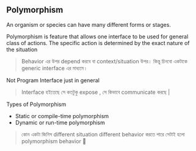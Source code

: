 ## Polymorphism

An organism or species can have many different forms or stages.

Polymorphism is feature that allows one interface to be used for general class of actions. The specific action is determined by the exact nature of the situation

> Behavior এর উপর depend করবে বা context/situation উপর। কিন্তু চিনবো একটাকে generic interface এর মাধ্যমে‌।

Not Program Interface just in general

> Interface হইতেছে সে কতটুকু expose , সে কিভাবে communicate করছে |

Types of Polymorphism

- Static or compile-time polymorphism
- Dynamic or run-time polymorphism

> কোন একটা জিনিস different situation different behavior করতে পারে সেটাই হলো polymorphism behavior 🙂
